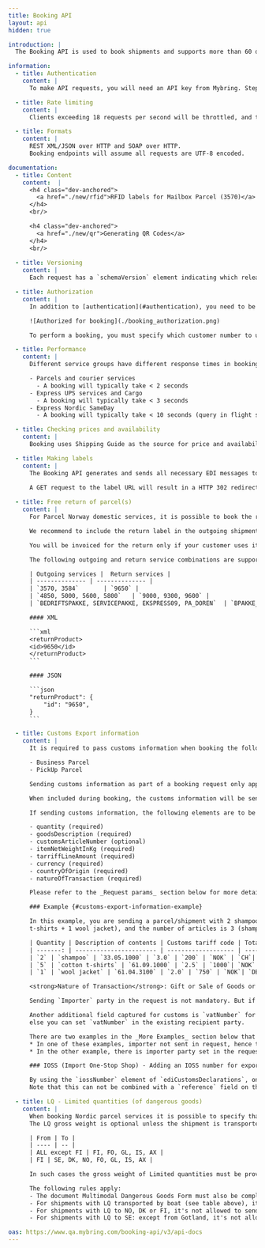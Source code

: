 ```yaml
---
title: Booking API
layout: api
hidden: true

introduction: |
  The Booking API is used to book shipments and supports more than 60 different services as well as a variety of additional services. Each shipment is booked individually, and shipment number, tracking link, EDI-prenotification, label and other transport documents are created as part of the transaction. Additionally, it's possible to book pickups. The API can also provide a list of supported services and countries based on your agreement with Bring (i.e. the customer numbers attached to your user). The Booking API has similarities with the Shipment API, but there are [differences](/api/booking-shipment/).

information:
  - title: Authentication
    content: |
      To make API requests, you will need an API key from Mybring. Steps for getting a key and description of headers can be found on the general API [Getting Started / Authentication](/api/#authentication) page. In addition to authentication, you need to be [authorized](#authorization).

  - title: Rate limiting
    content: |
      Clients exceeding 18 requests per second will be throttled, and the response will contain http status code 429. If you have a use case requiring rates above the limit, please contact developer-booking@bring.com for assistance.

  - title: Formats
    content: |
      REST XML/JSON over HTTP and SOAP over HTTP.
      Booking endpoints will assume all requests are UTF-8 encoded.

documentation:
  - title: Content
    content:  |
      <h4 class="dev-anchored">
        <a href="./new/rfid">RFID labels for Mailbox Parcel (3570)</a>
      </h4>
      <br/>

      <h4 class="dev-anchored">
        <a href="./new/qr">Generating QR Codes</a>
      </h4>
      <br/>
   
  - title: Versioning
    content: |
      Each request has a `schemaVersion` element indicating which release of the schema is being used in the request and expected schema format in the response. Important: All clients must accept new (unknown) elements in the response. E.g. unknown elements should be ignored. The client framework used by client must thus not crash when unknown elements are encountered. Note that this requirement excludes the (old, but still widely used) Apache Axis 1.x Web Service client framework.

  - title: Authorization
    content: |
      In addition to [authentication](#authentication), you need to be authorized with the _booking_ right in order to perform bookings. This is done in [customer administration in Mybring](https://www.mybring.com/useradmin/external/administration):

      ![Authorized for booking](./booking_authorization.png)

      To perform a booking, you must specify which customer number to use. For your convenience, there is an [API for getting the customer numbers](#list-customer-numbers) associated with your API user. The Customer Number API also links customer numbers with the services the customer number is valid for.

  - title: Performance
    content: |
      Different service groups have different response times in booking:

      - Parcels and courier services
        - A booking will typically take < 2 seconds
      - Express UPS services and Cargo
        - A booking will typically take < 3 seconds
      - Express Nordic SameDay
        - A booking will typically take < 10 seconds (query in flight schedules). We are working on improving the response times for QuickPack SameDay, making popular city-pairs much faster.

  - title: Checking prices and availability
    content: |
      Booking uses Shipping Guide as the source for price and availability for the different services. We advise clients of the Booking API to use [Shipping Guide API](/api/shipping-guide_2/) for getting the list price and checking availability before sending a booking request. Note that invoice payment is the only available payment option for the Booking API. This means that the Mybring user ID used in the booking request must have access to the customer number specified as payer of the booking.

  - title: Making labels
    content: |
      The Booking API generates and sends all necessary EDI messages to carry out the shipment. A URL to a PDF label is returned in responses. This label must be printed and be attached to the shipment. A URL that points to tracking information is also returned.

      A GET request to the label URL will result in a HTTP 302 redirect to the concrete storage facility (e.g. redirect to Amazon S3). Ensure that your client follows these redirects.
  
  - title: Free return of parcel(s)
    content: |
      For Parcel Norway domestic services, it is possible to book the return shipment at the same time as the outgoing shipment. By setting the element `returnProduct` and specifying the return service, you will both get the regular label and the return label in the response. 

      We recommend to include the return label in the outgoing shipment, so that the return label can easily be used if your customer wants to return the shipment to you. 

      You will be invoiced for the return only if your customer uses it.

      The following outgoing and return service combinations are supported:

      | Outgoing services |  Return services |
      | -------------- | -------------- |
      | `3570, 3584`       | `9650` |
      | `4850, 5000, 5600, 5800`   | `9000, 9300, 9600` |
      | `BEDRIFTSPAKKE, SERVICEPAKKE, EKSPRESS09, PA_DOREN`  | `BPAKKE_DOR-DOR_RETURSERVICE, EKSPRESS09_RETURSERVICE, SERVICEPAKKE_RETURSERVICE` |

      #### XML

      ```xml
      <returnProduct>
      <id>9650</id>
      </returnProduct>
      ```

      #### JSON

      ```json
      "returnProduct": {
          "id": "9650",
      }
      ```

  - title: Customs Export information
    content: |     
      It is required to pass customs information when booking the following services from Norway -> abroad:

      - Business Parcel
      - PickUp Parcel

      Sending customs information as part of a booking request only applies to the aforementioned products.

      When included during booking, the customs information will be sent electronically from Bring to the destination country. 

      If sending customs information, the following elements are to be used:

      - quantity (required)
      - goodsDescription (required)
      - customsArticleNumber (optional)
      - itemNetWeightInKg (required)
      - tarriffLineAmount (required)
      - currency (required)
      - countryOfOrigin (required)
      - natureOfTransaction (required)

      Please refer to the _Request params_ section below for more details about the elements. [Customs tariff codes (tolltariffnummer)](http://tolltariffen.toll.no/).

      ### Example {#customs-export-information-example}

      In this example, you are sending a parcel/shipment with 2 shampoos, 5 cotton t-shirts and 1 wool jacket. The number of pieces is 8 (2 shampoos + 5 cotton
      t-shirts + 1 wool jacket), and the number of articles is 3 (shampoo, cotton t-shirt, wool jacket). The whole shipment is referred to as an item.

      | Quantity | Description of contents | Customs tariff code | Total content net weight (kg) | Total content value | Currency | Country of origin |
      | -------: | ----------------------- | ------------------- | ----------------------------: | ------------------: | -------- | ----------------- |
      | `2` | `shampoo` | `33.05.1000` | `3.0` | `200` | `NOK` | `CH`|
      | `5` | `cotton t-shirts` | `61.09.1000` | `2.5` | `1000`| `NOK`| `PL` |
      | `1` | `wool jacket` | `61.04.3100` | `2.0` | `750` | `NOK`| `DE` |

      <strong>Nature of Transaction</strong>: Gift or Sale of Goods or Returned Goods or Commercial Sample or Documents or Other

      Sending `Importer` party in the request is not mandatory. But if there is no importer sent then system will consider recipient as importer.

      Another additional field captured for customs is `vatNumber` for the parties. This is an optional field. If you are setting importer party then you can add `vatNumber` in it,
      else you can set `vatNumber` in the existing recipient party.

      There are two examples in the _More Examples_ section below that show requests containing customs information.
      * In one of these examples, importer not sent in request, hence the recipient is the importing party with (optional) `vatNumber`.
      * In the other example, there is importer party set in the request with the (optional) `vatNumber`.

      ### IOSS (Import One-Stop Shop) - Adding an IOSS number for exports from Norway to EU

      By using the `iossNumber` element of `ediCustomsDeclarations`, one can specify an IOSS number for exports from Norway to EU countries. Only applicable when `natureOfTransaction` is of type `SALE_OF_GOODS`.
      Note that this can not be combined with a `reference` field on the `senders` party. More info on [IOSS](https://www.bring.no/tjenester/toll/ioss).

  - title: LQ - Limited quantities (of dangerous goods)
    content: |
      When booking Nordic parcel services it is possible to specify that a shipment contains limited quantities of dangerous goods, by adding the `0003` additional service.
      The LQ gross weight is optional unless the shipment is transported by boat, as specified in the table below:

      | From | To |
      | ---- | -- |
      | ALL except FI | FI, FO, GL, IS, AX |
      | FI | SE, DK, NO, FO, GL, IS, AX |

      In such cases the gross weight of Limited quantities must be provided. The document Multimodal Dangerous Goods Form must also be completed correctly and sent to Bring’s booking department before transportation begins.

      The following rules apply:
      - The document Multimodal Dangerous Goods Form must also be completed correctly and sent to Bring’s booking department before transportation begins
      - For shipments with LQ transported by boat (see table above), it is mandatory to specify the LQ gross weight and a dangerous goods declaration must be attached physically to the parcel/pallet.
      - For shipments with LQ to NO, DK or FI, it's not allowed to send shipments with LQ to islands without bridge connections.
      - For shipments with LQ to SE: except from Gotland, it's not allowed to send shipments with LQ to islands without bridge connections. For such shipments to Gotland, it is always mandatory to specify the LQ gross weight in grams.

oas: https://www.qa.mybring.com/booking-api/v3/api-docs
---
```

